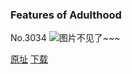 ### Features of Adulthood
No.3034
![图片不见了~~~](https://imgs.xkcd.com/comics/features_of_adulthood.png)

[原址](https://xkcd.com//3034) [下载](https://imgs.xkcd.com/comics/features_of_adulthood.png)

